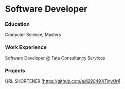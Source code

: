 # Software Developer

### Education
Computer Science, Masters

### Work Experience
Software Developer @ Tata Consultancy Services

### Projects
URL SHORTENER [https://github.com/adi290491/TinyUrl]



